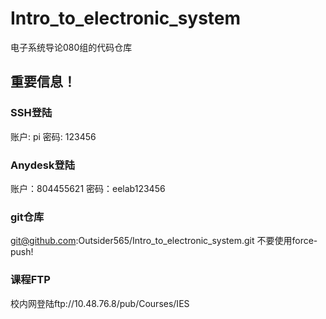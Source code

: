 # Intro_to_electronic_system

电子系统导论080组的代码仓库

## 重要信息！

### SSH登陆

账户: pi
密码: 123456

### Anydesk登陆

账户：804455621
密码：eelab123456

### git仓库

git@github.com:Outsider565/Intro_to_electronic_system.git
不要使用force-push!

### 课程FTP

校内网登陆ftp://10.48.76.8/pub/Courses/IES